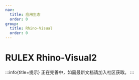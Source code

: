 ```yaml
---
nav:
  title: 应用生态
  order: 0
group:
  title: Rhino-Visual
  order: 0
---
```


# RULEX Rhino-Visual2

:::info{title=提示}
正在完善中，如需最新文档请加入社区获取。
:::
